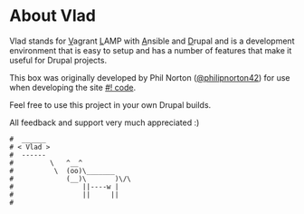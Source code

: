 # About Vlad

Vlad stands for <u>V</u>agrant <u>L</u>AMP with <u>A</u>nsible and <u>D</u>rupal and is a development environment 
that is easy to setup and has a number of features that make it useful for Drupal projects.

This box was originally developed by Phil Norton ([@philipnorton42](http://www.twitter.com/philipnorton42)) for use 
when developing the site [#! code](http://www.hashbangcode.com/).

Feel free to use this project in your own Drupal builds.

All feedback and support very much appreciated :)

    #  ______
    # < Vlad >
    #  ------
    #         \   ^__^
    #          \  (oo)\_______
    #             (__)\       )\/\
    #                 ||----w |
    #                 ||     ||
    #
